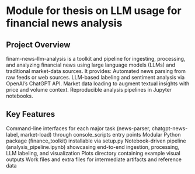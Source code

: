 # Module for thesis on LLM usage for financial news analysis
## Project Overview

finam-news-llm-analysis is a toolkit and pipeline for ingesting, processing, and analyzing financial news using large language models (LLMs) and traditional market-data sources. It provides:
Automated news parsing from raw feeds or web sources.
LLM-based labeling and sentiment analysis via OpenAI’s ChatGPT API.
Market data loading to augment textual insights with price and volume context.
Reproducible analysis pipelines in Jupyter notebooks. 

## Key Features

Command-line interfaces for each major task (news-parser, chatgpt-news-label, market-load) through console_scripts entry points 
Modular Python package (finance_toolkit) installable via setup.py 
Notebook-driven pipeline (analysis_pipeline.ipynb) showcasing end-to-end ingestion, processing, LLM labeling, and visualization 
Plots directory containing example visual outputs 
Work files and extra files for intermediate artifacts and reference data 
